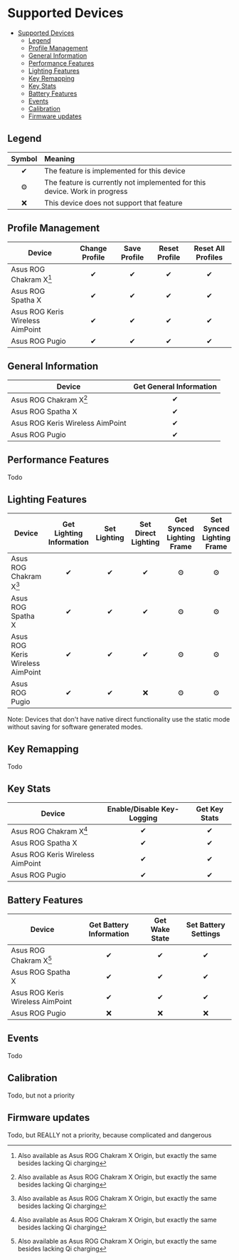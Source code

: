 # Supported Devices

- [Supported Devices](#supported-devices)
	- [Legend](#legend)
	- [Profile Management](#profile-management)
	- [General Information](#general-information)
	- [Performance Features](#performance-features)
	- [Lighting Features](#lighting-features)
	- [Key Remapping](#key-remapping)
	- [Key Stats](#key-stats)
	- [Battery Features](#battery-features)
	- [Events](#events)
	- [Calibration](#calibration)
	- [Firmware updates](#firmware-updates)

## Legend

| Symbol | Meaning                                                                    |
| :----: | :------------------------------------------------------------------------- |
|   ✔    | The feature is implemented for this device                                 |
|   ⚙    | The feature is currently not implemented for this device. Work in progress |
|   ❌    | This device does not support that feature                                  |

## Profile Management

| Device                           | Change Profile | Save Profile | Reset Profile | Reset All Profiles |
| -------------------------------- | :------------: | :----------: | :-----------: | :----------------: |
| Asus ROG Chakram X[^1]           |       ✔        |      ✔       |       ✔       |         ✔          |
| Asus ROG Spatha X                |       ✔        |      ✔       |       ✔       |         ✔          |
| Asus ROG Keris Wireless AimPoint |       ✔        |      ✔       |       ✔       |         ✔          |
| Asus ROG Pugio                   |       ✔        |      ✔       |       ✔       |         ✔          |

## General Information

| Device                           | Get General Information |
| -------------------------------- | :---------------------: |
| Asus ROG Chakram X[^1]           |            ✔            |
| Asus ROG Spatha X                |            ✔            |
| Asus ROG Keris Wireless AimPoint |            ✔            |
| Asus ROG Pugio                   |            ✔            |

## Performance Features

Todo

## Lighting Features

| Device                           | Get Lighting Information | Set Lighting | Set Direct Lighting | Get Synced Lighting Frame | Set Synced Lighting Frame |
| -------------------------------- | :----------------------: | :----------: | :-----------------: | :-----------------------: | :-----------------------: |
| Asus ROG Chakram X[^1]           |            ✔             |      ✔       |          ✔          |             ⚙             |             ⚙             |
| Asus ROG Spatha X                |            ✔             |      ✔       |          ✔          |             ⚙             |             ⚙             |
| Asus ROG Keris Wireless AimPoint |            ✔             |      ✔       |          ✔          |             ⚙             |             ⚙             |
| Asus ROG Pugio                   |            ✔             |      ✔       |          ❌          |             ⚙             |             ⚙             |

Note: Devices that don't have native direct functionality use the static mode without saving for software generated modes.

## Key Remapping

Todo

## Key Stats

| Device                           | Enable/Disable Key-Logging | Get Key Stats |
| -------------------------------- | :------------------------: | :-----------: |
| Asus ROG Chakram X[^1]           |             ✔              |       ✔       |
| Asus ROG Spatha X                |             ✔              |       ✔       |
| Asus ROG Keris Wireless AimPoint |             ✔              |       ✔       |
| Asus ROG Pugio                   |             ✔              |       ✔       |

## Battery Features

| Device                           | Get Battery Information | Get Wake State | Set Battery Settings |
| -------------------------------- | :---------------------: | :------------: | :------------------: |
| Asus ROG Chakram X[^1]           |            ✔            |       ✔        |          ✔           |
| Asus ROG Spatha X                |            ✔            |       ✔        |          ✔           |
| Asus ROG Keris Wireless AimPoint |            ✔            |       ✔        |          ✔           |
| Asus ROG Pugio                   |            ❌            |       ❌        |          ❌           |


## Events

Todo

## Calibration
Todo, but not a priority

## Firmware updates
Todo, but REALLY not a priority, because complicated and dangerous

[^1]: Also available as Asus ROG Chakram X Origin, but exactly the same besides lacking Qi charging
